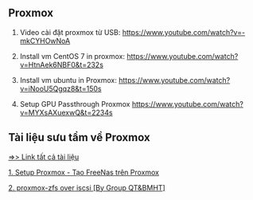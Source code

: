 ## Proxmox

1. Video cài đặt proxmox từ USB:
https://www.youtube.com/watch?v=-mkCYHOwNoA

2. Install vm CentOS 7 in proxmox:
https://www.youtube.com/watch?v=HtnAek6NBF0&t=232s

3. Install vm ubuntu in Proxmox:
https://www.youtube.com/watch?v=iNooU5Qgqz8&t=150s

4. Setup GPU Passthrough Proxmox
https://www.youtube.com/watch?v=MYXsAXuexwQ&t=2234s


## Tài liệu sưu tầm về Proxmox

[=>> Link tất cả tài liệu](https://github.com/Cuongyd196/devops-resources/tree/main/proxmox/files)


[1. Setup Proxmox - Tạo FreeNas trên Proxmox](./files/Proxmox.pdf)

[2. proxmox-zfs over iscsi [By Group QT&BMHT]](./files/proxmox-zfs%20over%20iscsi%20[By%20Group%20QT&BMHT].pdf)